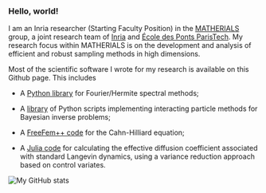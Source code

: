 ### Hello, world!

I am an Inria researcher (Starting Faculty Position) in  the <a href="https://team.inria.fr/matherials/">MATHERIALS</a> group,
a joint research team of <a href="http://www.inria.fr/">Inria</a> and <a href="http://www.enpc.fr/">École des Ponts ParisTech</a>.
My research focus within MATHERIALS is on the development and analysis of efficient and robust sampling methods in high dimensions.

Most of the scientific software I wrote for my research is available on this Github page.
This includes

- A [Python library](https://github.com/urbainvaes/hermipy) for Fourier/Hermite spectral methods;

- A [library](https://github.com/urbainvaes/bayesicle) of Python scripts implementing interacting particle methods for Bayesian inverse problems;

- A [FreeFem++ code](https://github.com/urbainvaes/cahn-hilliard) for the Cahn-Hilliard equation;

- A [Julia code](https://github.com/urbainvaes/Langevin-self-diffusion) for calculating the effective diffusion coefficient associated with standard Langevin dynamics,
  using a variance reduction approach based on control variates.

![My GitHub stats](https://github-readme-stats.vercel.app/api?username=urbainvaes&show_icons=true&theme=default&include_all_commits=true&hide_rank=true&hide_titcle=true)
